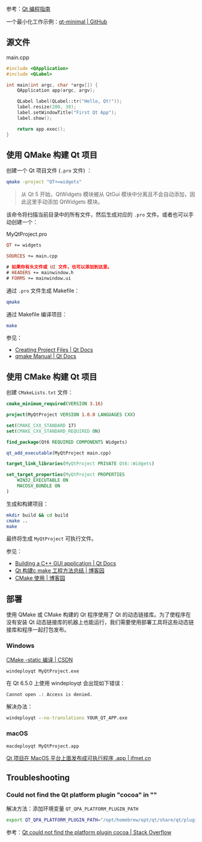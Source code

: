 参考：[Qt 编程指南](https://qtguide.ustclug.org/)

一个最小化工作示例：[qt-minimal | GitHub](https://github.com/Undefined443/qt-minimal)

## 源文件

main.cpp

```cpp
#include <QApplication>
#include <QLabel>

int main(int argc, char *argv[]) {
    QApplication app(argc, argv);

    QLabel label(QLabel::tr("Hello, Qt!"));
    label.resize(200, 30);
    label.setWindowTitle("First Qt App");
    label.show();

    return app.exec();
}
```

## 使用 QMake 构建 Qt 项目

创建一个 Qt 项目文件 (`.pro` 文件) ：

```sh
qmake -project "QT+=widgets"
```

> 从 Qt 5 开始，QtWidgets 模块被从 QtGui 模块中分离且不会自动添加，因此这里手动添加 QtWidgets 模块。

该命令将扫描当前目录中的所有文件，然后生成对应的 `.pro` 文件。或者也可以手动创建一个：

MyQtProject.pro

```pro
QT += widgets

SOURCES += main.cpp

# 如果你有头文件或 UI 文件，也可以添加到这里。
# HEADERS += mainwindow.h
# FORMS += mainwindow.ui
```

通过 `.pro` 文件生成 Makefile：

```sh
qmake
```

通过 Makefile 编译项目：

```sh
make
```

参见：

- [Creating Project Files | Qt Docs](https://doc.qt.io/qt-6/qmake-project-files.html)
- [qmake Manual | Qt Docs](https://doc.qt.io/qt-6/qmake-manual.html)

## 使用 CMake 构建 Qt 项目

创建 `CMakeLists.txt` 文件：

```cmake
cmake_minimum_required(VERSION 3.16)

project(MyQtProject VERSION 1.0.0 LANGUAGES CXX)

set(CMAKE_CXX_STANDARD 17)
set(CMAKE_CXX_STANDARD_REQUIRED ON)

find_package(Qt6 REQUIRED COMPONENTS Widgets)

qt_add_executable(MyQtProject main.cpp)

target_link_libraries(MyQtProject PRIVATE Qt6::Widgets)

set_target_properties(MyQtProject PROPERTIES
    WIN32_EXECUTABLE ON
    MACOSX_BUNDLE ON
)
```

生成和构建项目：

```sh
mkdir build && cd build
cmake ..
make
```

最终将生成 `MyQtProject` 可执行文件。

参见：

- [Building a C++ GUI application | Qt Docs](https://doc.qt.io/qt-6/cmake-get-started.html#building-a-c-gui-application)
- [Qt 构建c make 工程方法总结 | 博客园](https://www.cnblogs.com/learnhow/p/15110705.html)
- [CMake 使用 | 博客园](https://www.cnblogs.com/Undefined443/p/-/cmake)

## 部署

使用 QMake 或 CMake 构建的 Qt 程序使用了 Qt 的动态链接库。为了使程序在没有安装 Qt 动态链接库的机器上也能运行，我们需要使用部署工具将这些动态链接库和程序一起打包发布。

### Windows

[CMake -static 编译 | CSDN](https://blog.csdn.net/qq_19982783/article/details/77740703)

```cmd
windeployqt MyQtProject.exe
```

在 Qt 6.5.0 上使用 windeployqt 会出现如下错误：

```
Cannot open .: Access is denied.
```

解决办法：

```cmd
windeployqt --no-translations YOUR_QT_APP.exe
```

### macOS

```sh
macdeployqt MyQtProject.app
```

[Qt 项目在 MacOS 平台上面发布成可执行程序 .app | ifmet.cn](https://ifmet.cn/posts/6f46465b/)

## Troubleshooting

### Could not find the Qt platform plugin "cocoa" in ""

解决方法：添加环境变量 `QT_QPA_PLATFORM_PLUGIN_PATH`

```sh
export QT_QPA_PLATFORM_PLUGIN_PATH="/opt/homebrew/opt/qt/share/qt/plugins"
```

参考：[Qt could not find the platform plugin cocoa | Stack Overflow](https://stackoverflow.com/questions/54297627/qt-could-not-find-the-platform-plugin-cocoa)